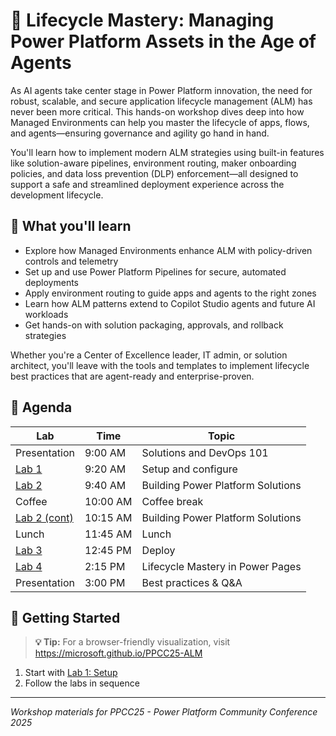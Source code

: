 # 🚀 Lifecycle Mastery: Managing Power Platform Assets in the Age of Agents

As AI agents take center stage in Power Platform innovation, the need for robust, scalable, and secure application lifecycle management (ALM) has never been more critical. This hands-on workshop dives deep into how Managed Environments can help you master the lifecycle of apps, flows, and agents—ensuring governance and agility go hand in hand.

You'll learn how to implement modern ALM strategies using built-in features like solution-aware pipelines, environment routing, maker onboarding policies, and data loss prevention (DLP) enforcement—all designed to support a safe and streamlined deployment experience across the development lifecycle.

## 🎯 What you'll learn

- Explore how Managed Environments enhance ALM with policy-driven controls and telemetry
- Set up and use Power Platform Pipelines for secure, automated deployments
- Apply environment routing to guide apps and agents to the right zones
- Learn how ALM patterns extend to Copilot Studio agents and future AI workloads
- Get hands-on with solution packaging, approvals, and rollback strategies

Whether you're a Center of Excellence leader, IT admin, or solution architect, you'll leave with the tools and templates to implement lifecycle best practices that are agent-ready and enterprise-proven.

## 📅 Agenda

| Lab | Time | Topic |
| --- | --- | --- |
| Presentation | 9:00 AM | Solutions and DevOps 101 |
| [Lab 1](docs/labs/lab1/lab1.md) | 9:20 AM | Setup and configure |
| [Lab 2](docs/labs/lab2/lab2.md) | 9:40 AM | Building Power Platform Solutions |
| Coffee | 10:00 AM | Coffee break |
| [Lab 2 (cont)](docs/labs/lab2/lab2.md) | 10:15 AM | Building Power Platform Solutions |
| Lunch | 11:45 AM | Lunch |
| [Lab 3](docs/labs/lab3/lab3.md) | 12:45 PM | Deploy |
| [Lab 4](docs/labs/lab4/lab4.md) | 2:15 PM | Lifecycle Mastery in Power Pages |
| Presentation | 3:00 PM | Best practices & Q&A |

## 🚀 Getting Started

> **💡 Tip:** For a browser-friendly visualization, visit <https://microsoft.github.io/PPCC25-ALM>

1. Start with [Lab 1: Setup](docs/labs/lab1/lab1.md)
1. Follow the labs in sequence

---

*Workshop materials for PPCC25 - Power Platform Community Conference 2025*